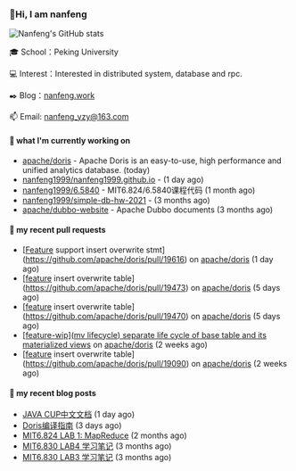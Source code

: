 ### 👋Hi, I am nanfeng

![Nanfeng's GitHub stats](https://github-readme-stats.vercel.app/api?username=nanfeng1999&bg_color=30,C2FFD8,465EFB&title_color=fff&text_color=fff)

🎓 School：Peking University

💻 Interest：Interested in distributed system, database and rpc.

✒️ Blog：[nanfeng.work](https://nanfeng1999.github.io/)

📫 Email: [nanfeng_yzy@163.com](mailto:nanfeng_yzy@163.com)

#### 🍭 what I'm currently working on

- [apache/doris](https://github.com/apache/doris) - Apache Doris is an easy-to-use, high performance and unified analytics database. (today)
- [nanfeng1999/nanfeng1999.github.io](https://github.com/nanfeng1999/nanfeng1999.github.io) -  (1 day ago)
- [nanfeng1999/6.5840](https://github.com/nanfeng1999/6.5840) - MIT6.824/6.5840课程代码 (1 month ago)
- [nanfeng1999/simple-db-hw-2021](https://github.com/nanfeng1999/simple-db-hw-2021) -  (3 months ago)
- [apache/dubbo-website](https://github.com/apache/dubbo-website) - Apache Dubbo documents (3 months ago)

#### 📌 my recent pull requests

- [[Feature](insert) support insert overwrite stmt](https://github.com/apache/doris/pull/19616) on [apache/doris](https://github.com/apache/doris) (1 day ago)
- [[feature](analysis) insert overwrite table](https://github.com/apache/doris/pull/19473) on [apache/doris](https://github.com/apache/doris) (5 days ago)
- [[feature](analysis) insert overwrite table](https://github.com/apache/doris/pull/19470) on [apache/doris](https://github.com/apache/doris) (5 days ago)
- [[feature-wip](mv lifecycle) separate life cycle of base table and its materialized views](https://github.com/apache/doris/pull/19210) on [apache/doris](https://github.com/apache/doris) (2 weeks ago)
- [[feature](analysis) insert overwrite table](https://github.com/apache/doris/pull/19090) on [apache/doris](https://github.com/apache/doris) (2 weeks ago)

#### 📄 my recent blog posts

- [JAVA CUP中文文档](https://nanfeng1999.github.io/java-cup-zhong-wen-wen-dang/) (1 day ago)
- [Doris编译指南](https://nanfeng1999.github.io/doris-bian-yi-zhi-nan/) (3 days ago)
- [MIT6.824 LAB 1: MapReduce](https://nanfeng1999.github.io/mit6824-lab-1-mapreduce/) (2 months ago)
- [MIT6.830 LAB4 学习笔记](https://nanfeng1999.github.io/mit6830-lab4-xue-xi-bi-ji/) (3 months ago)
- [MIT6.830 LAB3 学习笔记](https://nanfeng1999.github.io/mit6830-lab3-xue-xi-bi-ji/) (3 months ago)

